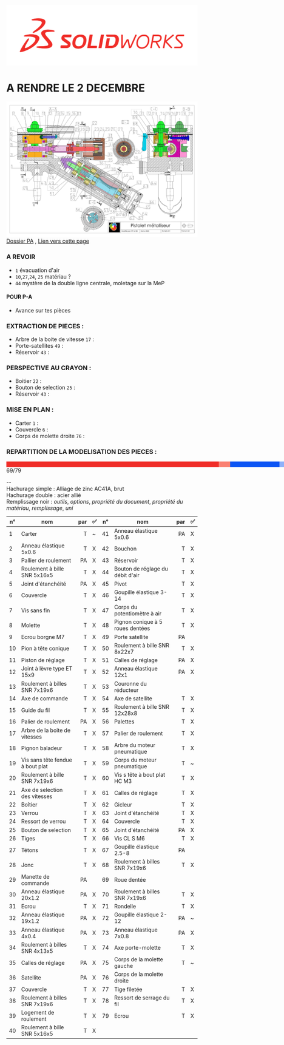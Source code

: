 ![SolidWorks](rcs/logosw.png)

# A RENDRE LE 2 DECEMBRE  
![Coloriage](dessin_pistolet-A2_coloriage.png)
[Dossier PA](https://external-content.duckduckgo.com/iu/?u=https%3A%2F%2Fimage.tmdb.org%2Ft%2Fp%2Foriginal%2FivvSF7erxJ6g6PHNvglrI6sQmSl.jpg&f=1&nofb=1&ipt=f320b49c1a3301ed1860e8af9c63a1dd38bd00c671050249f7935f70b5eb9f88) , 
[Lien vers cette page](https://github.com/Synbi0se/SOLIDWORKSPROJECT)



### A REVOIR
- ```1``` évacuation d'air
- ```10```,```27```,```24```, ```25``` matériau ?
- ```44``` mystère de la double ligne centrale, moletage sur la MeP

#### POUR P-A
- Avance sur tes pièces 

### EXTRACTION DE PIECES :
- Arbre de la boite de vitesse ```17``` :
- Porte-satellites ```49``` :
- Réservoir ```43``` :

### PERSPECTIVE AU CRAYON :
- Boitier ```22``` :
- Bouton de selection ```25``` :
- Réservoir ```43``` :

### MISE EN PLAN :
- Carter ```1``` :
- Couvercle ```6``` :
- Corps de molette droite ```76``` :

### REPARTITION DE LA MODELISATION DES PIECES :
<div style="display:flex;background:white;width:791px; height:15px">
<div style="background:#F02D28;width:560px"></div> <!-- Pièces réalisées x10 -->
<div style="background:#FA8072;width:30px"></div>
<div style="background:#0B55F4;width:130px"></div> <!-- Pièces réalisées par PA x10 -->
<div style="background:#8FB1FA;width:40px"></div>
</div>
69/79

--  
Hachurage simple : Alliage de zinc AC41A, brut  
Hachurage double : acier allié  
Remplissage noir : _outils_, _options_, _propriété du document_, _propriété du matériau_, _remplissage_, _uni_  

|n°|nom|par|✅|n°|nom|par|✅|
|--|--|--:|--|--|--|--:|--|
|1|  Carter                           |T |~ |41| Anneau élastique 5x0.6              |PA|X |
|2|  Anneau élastique 5x0.6           |T |X |42| Bouchon                             |T |X |
|3|  Pallier de roulement             |PA|X |43| Réservoir                           |T |X |
|4|  Roulement à bille SNR 5x16x5     |T |X |44| Bouton de réglage du débit d'air    |T |X |
|5|  Joint d'étanchéité               |PA|X |45| Pivot                               |T |X |
|6|  Couvercle                        |T |X |46| Goupille élastique 3-14             |T |X |
|7|  Vis sans fin                     |T |X |47| Corps du potentiomètre à air        |T |X |
|8|  Molette                          |T |X |48| Pignon conique à 5 roues dentées    |T |X |
|9|  Ecrou borgne M7                  |T |X |49| Porte satellite                     |PA|  |
|10| Pion à tête conique              |T |X |50| Roulement à bille SNR 8x22x7        |T |X |
|11| Piston de réglage                |T |X |51| Calles de réglage                   |PA|X |
|12| Joint à lèvre type ET 15x9       |T |X |52| Anneau élastique 12x1               |PA|X |
|13| Roulement à billes SNR 7x19x6    |T |X |53| Couronne du réducteur               |  |  |
|14| Axe de commande                  |T |X |54| Axe de satellite                    |T |X |
|15| Guide du fil                     |T |X |55| Roulement à bille SNR 12x28x8       |T |X |
|16| Palier de roulement              |PA|X |56| Palettes                            |T |X |
|17| Arbre de la boite de vitesses    |T |X |57| Palier de roulement                 |T |X |
|18| Pignon baladeur                  |T |X |58| Arbre du moteur pneumatique         |T |X |
|19| Vis sans tête fendue à bout plat |T |X |59| Corps du moteur pneumatique         |T |~ |
|20| Roulement à bille SNR 7x19x6     |T |X |60| Vis s tête à bout plat HC M3        |T |X |
|21| Axe de selection des vitesses    |T |X |61| Calles de  réglage                  |T |X |
|22| Boîtier                          |T |X |62| Gicleur                             |T |X |
|23| Verrou                           |T |X |63| Joint d'étanchéité                  |T |X |
|24| Ressort de verrou                |T |X |64| Couvercle                           |T |X |
|25| Bouton de selection              |T |X |65| Joint d'étanchéité                  |PA|X |
|26| Tiges                            |T |X |66| Vis CL S M6                         |T |X |
|27| Tétons                           |T |X |67| Goupille élastique 2.5-8            |PA|  |
|28| Jonc                             |T |X |68| Roulement à billes SNR 7x19x6       |T |X |
|29| Manette de commande              |PA|  |69| Roue dentée                         |  |  |
|30| Anneau élastique 20x1.2          |PA|X |70| Roulement à billes SNR 7x19x6       |T |X |
|31| Ecrou                            |T |X |71| Rondelle                            |T |X |
|32| Anneau élastique 19x1.2          |PA|X |72| Goupille élastique 2-12             |PA|~ |
|33| Anneau élastique 4x0.4           |PA|X |73| Anneau élastique 7x0.8              |PA|X |
|34| Roulement à billes SNR 4x13x5    |T |X |74| Axe porte-molette                   |T |X |
|35| Calles de réglage                |PA|X |75| Corps de la molette gauche          |T |~ |
|36| Satellite                        |PA|X |76| Corps de la molette droite          |  |  |
|37| Couvercle                        |T |X |77| Tige filetée                        |T |X |
|38| Roulement à billes SNR 7x19x6    |T |X |78| Ressort de serrage du fil           |T |X |
|39| Logement de roulement            |T |X |79| Ecrou                               |T |X |
|40| Roulement à bille SNR 5x16x5     |T |X |